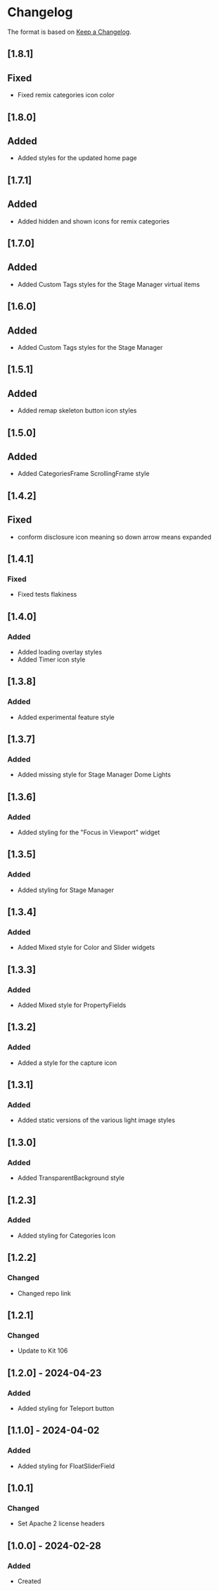 # Changelog
The format is based on [Keep a Changelog](https://keepachangelog.com/en/1.0.0/).

## [1.8.1]
## Fixed
- Fixed remix categories icon color

## [1.8.0]
## Added
- Added styles for the updated home page

## [1.7.1]
## Added
- Added hidden and shown icons for remix categories

## [1.7.0]
## Added
- Added Custom Tags styles for the Stage Manager virtual items

## [1.6.0]
## Added
- Added Custom Tags styles for the Stage Manager

## [1.5.1]
## Added
- Added remap skeleton button icon styles

## [1.5.0]
## Added
- Added CategoriesFrame ScrollingFrame style

## [1.4.2]
## Fixed
- conform disclosure icon meaning so down arrow means expanded

## [1.4.1]
### Fixed
- Fixed tests flakiness

## [1.4.0]
### Added
- Added loading overlay styles
- Added Timer icon style

## [1.3.8]
### Added
- Added experimental feature style

## [1.3.7]
### Added
- Added missing style for Stage Manager Dome Lights

## [1.3.6]
### Added
- Added styling for the "Focus in Viewport" widget

## [1.3.5]
### Added
- Added styling for Stage Manager

## [1.3.4]
### Added
- Added Mixed style for Color and Slider widgets

## [1.3.3]
### Added
- Added Mixed style for PropertyFields

## [1.3.2]
### Added
- Added a style for the capture icon

## [1.3.1]
### Added
- Added static versions of the various light image styles

## [1.3.0]
### Added
- Added TransparentBackground style

## [1.2.3]
### Added
- Added styling for Categories Icon

## [1.2.2]
### Changed
- Changed repo link

## [1.2.1]
### Changed
- Update to Kit 106

## [1.2.0] - 2024-04-23
### Added
- Added styling for Teleport button

## [1.1.0] - 2024-04-02
### Added
- Added styling for FloatSliderField

## [1.0.1]
### Changed
- Set Apache 2 license headers

## [1.0.0] - 2024-02-28
### Added
- Created
